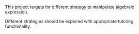 ﻿This project targets for different strategy to manipulate algebraic expression.

Different strategies should be explored with appropriate tutoring functionality.

